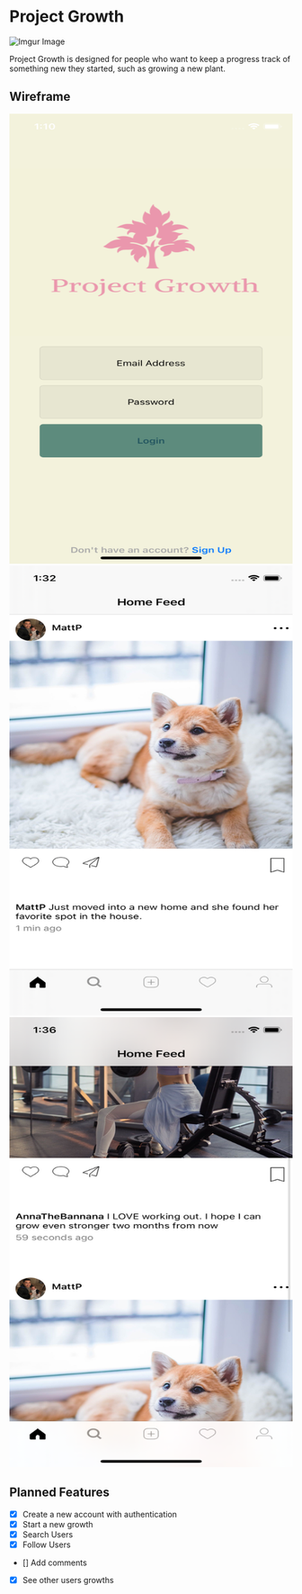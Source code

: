# Project Growth
![Imgur Image](https://imgur.com/h8F0a7P.jpg)

Project Growth is designed for people who want to keep a progress track of something new they started, such as growing a new plant.

## Wireframe
<img src="SS/login.png" width="600" height="800">
<img src="SS/homefeed.png" width="600" height="800">
<img src="SS/home2.png" width="600" height="800">

## Planned Features
- [X] Create a new account with authentication
- [X] Start a new growth
- [X] Search Users
- [X] Follow Users
- [] Add comments
- [X] See other users growths

